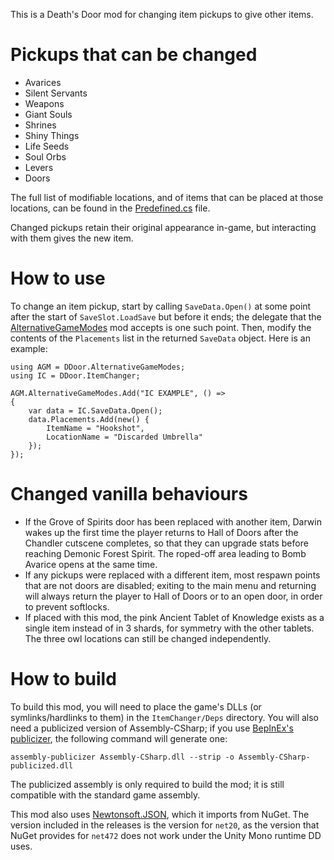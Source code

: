 This is a Death's Door mod for changing item pickups to give other items.

# Pickups that can be changed

- Avarices
- Silent Servants
- Weapons
- Giant Souls
- Shrines
- Shiny Things
- Life Seeds
- Soul Orbs
- Levers
- Doors

The full list of modifiable locations, and of items that can be
placed at those locations, can be found in the [Predefined.cs][]
file.

Changed pickups retain their original appearance in-game, but
interacting with them gives the new item.

[Predefined.cs]: ./ItemChanger/Predefined.cs

# How to use

To change an item pickup, start by calling `SaveData.Open()` at some
point after the start of `SaveSlot.LoadSave` but before it ends; the
delegate that the [AlternativeGameModes][AGM] mod accepts is one
such point. Then, modify the contents of the `Placements` list in
the returned `SaveData` object. Here is an example:

    using AGM = DDoor.AlternativeGameModes;
    using IC = DDoor.ItemChanger;

    AGM.AlternativeGameModes.Add("IC EXAMPLE", () =>
    {
        var data = IC.SaveData.Open();
        data.Placements.Add(new() {
            ItemName = "Hookshot",
            LocationName = "Discarded Umbrella"
        });
    });

[AGM]: https://github.com/dpinela/DeathsDoor.AlternativeGameModes#how-to-add-modes

# Changed vanilla behaviours

- If the Grove of Spirits door has been replaced with another item,
  Darwin wakes up the first time the player returns to Hall of Doors
  after the Chandler cutscene completes, so that they can upgrade
  stats before reaching Demonic Forest Spirit.
  The roped-off area leading to Bomb Avarice opens at the same time.
- If any pickups were replaced with a different item, most respawn
  points that are not doors are disabled; exiting to the main menu
  and returning will always return the player to Hall of Doors or
  to an open door, in order to prevent softlocks.
- If placed with this mod, the pink Ancient Tablet of Knowledge
  exists as a single item instead of in 3 shards, for symmetry with
  the other tablets. The three owl locations can still be changed
  independently.

# How to build

To build this mod, you will need to place the game's DLLs (or
symlinks/hardlinks to them) in the `ItemChanger/Deps` directory. You
will also need a publicized version of Assembly-CSharp; if you use
[BepInEx's publicizer][beppub], the following command will generate
one:

    assembly-publicizer Assembly-CSharp.dll --strip -o Assembly-CSharp-publicized.dll

The publicized assembly is only required to build the mod; it is
still compatible with the standard game assembly.

This mod also uses [Newtonsoft.JSON][nsjson], which it imports from
NuGet.
The version included in the releases is the version for `net20`,
as the version that NuGet provides for `net472` does not work under
the Unity Mono runtime DD uses.

[beppub]: https://github.com/BepInEx/BepInEx.AssemblyPublicizer
[nsjson]: https://www.nuget.org/packages/Newtonsoft.Json